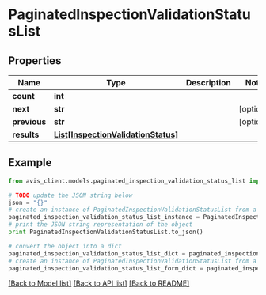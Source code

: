# PaginatedInspectionValidationStatusList


## Properties

Name | Type | Description | Notes
------------ | ------------- | ------------- | -------------
**count** | **int** |  | 
**next** | **str** |  | [optional] 
**previous** | **str** |  | [optional] 
**results** | [**List[InspectionValidationStatus]**](InspectionValidationStatus.md) |  | 

## Example

```python
from avis_client.models.paginated_inspection_validation_status_list import PaginatedInspectionValidationStatusList

# TODO update the JSON string below
json = "{}"
# create an instance of PaginatedInspectionValidationStatusList from a JSON string
paginated_inspection_validation_status_list_instance = PaginatedInspectionValidationStatusList.from_json(json)
# print the JSON string representation of the object
print PaginatedInspectionValidationStatusList.to_json()

# convert the object into a dict
paginated_inspection_validation_status_list_dict = paginated_inspection_validation_status_list_instance.to_dict()
# create an instance of PaginatedInspectionValidationStatusList from a dict
paginated_inspection_validation_status_list_form_dict = paginated_inspection_validation_status_list.from_dict(paginated_inspection_validation_status_list_dict)
```
[[Back to Model list]](../README.md#documentation-for-models) [[Back to API list]](../README.md#documentation-for-api-endpoints) [[Back to README]](../README.md)


